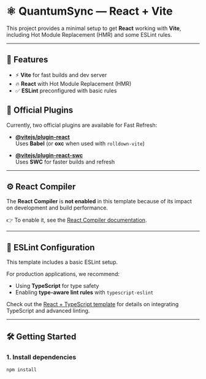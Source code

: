 # ⚛️ QuantumSync — React + Vite

This project provides a minimal setup to get **React** working with **Vite**, including Hot Module Replacement (HMR) and some ESLint rules.

---

## 🚀 Features
- ⚡ **Vite** for fast builds and dev server  
- 🔥 **React** with Hot Module Replacement (HMR)  
- ✅ **ESLint** preconfigured with basic rules  


## 🔌 Official Plugins
Currently, two official plugins are available for Fast Refresh:

- **[@vitejs/plugin-react](https://github.com/vitejs/vite/tree/main/packages/plugin-react)**  
  Uses **Babel** (or **oxc** when used with `rolldown-vite`)  

- **[@vitejs/plugin-react-swc](https://github.com/vitejs/vite-plugin-react-swc)**  
  Uses **SWC** for faster builds and refresh  

---

## ⚙️ React Compiler
The **React Compiler** is **not enabled** in this template because of its impact on development and build performance.  

👉 To enable it, see the [React Compiler documentation](https://react.dev/blog/2023/03/16/introducing-react-compiler).

---

## 📏 ESLint Configuration
This template includes a basic ESLint setup.  

For production applications, we recommend:
- Using **TypeScript** for type safety  
- Enabling **type‑aware lint rules** with `typescript-eslint`  

Check out the [React + TypeScript template](https://github.com/vitejs/vite/tree/main/packages/create-vite/template-react-ts) for details on integrating TypeScript and advanced linting.

---

## 🛠️ Getting Started

### 1. Install dependencies
```bash
npm install  